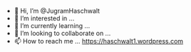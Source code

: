 - 👋 Hi, I’m @JugramHaschwalt
- 👀 I’m interested in ...
- 🌱 I’m currently learning ...
- 💞️ I’m looking to collaborate on ...
- 📫 How to reach me ... https://haschwalt1.wordpress.com

<!---
JugramHaschwalt/JugramHaschwalt is a ✨ special ✨ repository because its `README.md` (this file) appears on your GitHub profile.
You can click the Preview link to take a look at your changes.
--->
